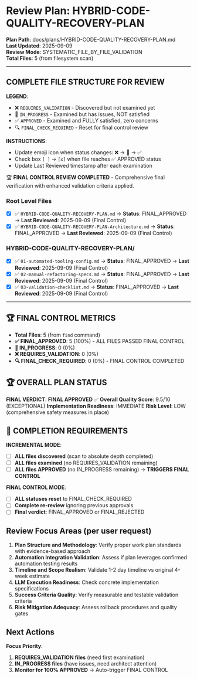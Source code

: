 # Review Plan: HYBRID-CODE-QUALITY-RECOVERY-PLAN

**Plan Path**: docs/plans/HYBRID-CODE-QUALITY-RECOVERY-PLAN.md  
**Last Updated**: 2025-09-09  
**Review Mode**: SYSTEMATIC_FILE_BY_FILE_VALIDATION  
**Total Files**: 5 (from filesystem scan)  

---

## COMPLETE FILE STRUCTURE FOR REVIEW

**LEGEND**:
- ❌ `REQUIRES_VALIDATION` - Discovered but not examined yet
- 🔄 `IN_PROGRESS` - Examined but has issues, NOT satisfied  
- ✅ `APPROVED` - Examined and FULLY satisfied, zero concerns
- 🔍 `FINAL_CHECK_REQUIRED` - Reset for final control review

**INSTRUCTIONS**: 
- Update emoji icon when status changes: ❌ → 🔄 → ✅
- Check box `[ ]` → `[x]` when file reaches ✅ APPROVED status
- Update Last Reviewed timestamp after each examination

🏆 **FINAL CONTROL REVIEW COMPLETED** - Comprehensive final verification with enhanced validation criteria applied.

### Root Level Files
- [x] ✅ `HYBRID-CODE-QUALITY-RECOVERY-PLAN.md` → **Status**: FINAL_APPROVED → **Last Reviewed**: 2025-09-09 (Final Control)
- [x] ✅ `HYBRID-CODE-QUALITY-RECOVERY-PLAN-Architecture.md` → **Status**: FINAL_APPROVED → **Last Reviewed**: 2025-09-09 (Final Control)

### HYBRID-CODE-QUALITY-RECOVERY-PLAN/
- [x] ✅ `01-automated-tooling-config.md` → **Status**: FINAL_APPROVED → **Last Reviewed**: 2025-09-09 (Final Control)
- [x] ✅ `02-manual-refactoring-specs.md` → **Status**: FINAL_APPROVED → **Last Reviewed**: 2025-09-09 (Final Control)
- [x] ✅ `03-validation-checklist.md` → **Status**: FINAL_APPROVED → **Last Reviewed**: 2025-09-09 (Final Control)

---

## 🏆 FINAL CONTROL METRICS
- **Total Files**: 5 (from `find` command)
- **✅ FINAL_APPROVED**: 5 (100%) - ALL FILES PASSED FINAL CONTROL
- **🔄 IN_PROGRESS**: 0 (0%)  
- **❌ REQUIRES_VALIDATION**: 0 (0%)
- **🔍 FINAL_CHECK_REQUIRED**: 0 (0%) - FINAL CONTROL COMPLETED

## 🏆 OVERALL PLAN STATUS
**FINAL VERDICT**: **FINAL APPROVED** ✅
**Overall Quality Score**: 9.5/10 (EXCEPTIONAL)
**Implementation Readiness**: IMMEDIATE
**Risk Level**: LOW (comprehensive safety measures in place)

## 🚨 COMPLETION REQUIREMENTS
**INCREMENTAL MODE**:
- [ ] **ALL files discovered** (scan to absolute depth completed)
- [ ] **ALL files examined** (no REQUIRES_VALIDATION remaining)
- [ ] **ALL files APPROVED** (no IN_PROGRESS remaining) → **TRIGGERS FINAL CONTROL**

**FINAL CONTROL MODE**:
- [ ] **ALL statuses reset** to FINAL_CHECK_REQUIRED
- [ ] **Complete re-review** ignoring previous approvals
- [ ] **Final verdict**: FINAL_APPROVED or FINAL_REJECTED

## Review Focus Areas (per user request)
1. **Plan Structure and Methodology**: Verify proper work plan standards with evidence-based approach
2. **Automation Integration Validation**: Assess if plan leverages confirmed automation testing results
3. **Timeline and Scope Realism**: Validate 1-2 day timeline vs original 4-week estimate
4. **LLM Execution Readiness**: Check concrete implementation specifications
5. **Success Criteria Quality**: Verify measurable and testable validation criteria
6. **Risk Mitigation Adequacy**: Assess rollback procedures and quality gates

## Next Actions
**Focus Priority**:
1. **REQUIRES_VALIDATION files** (need first examination)
2. **IN_PROGRESS files** (have issues, need architect attention)
3. **Monitor for 100% APPROVED** → Auto-trigger FINAL CONTROL